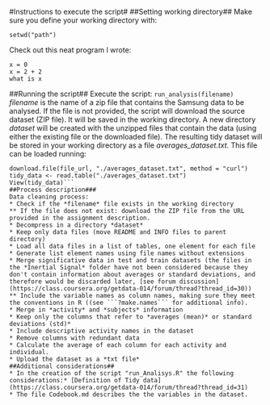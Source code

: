 #Instructions to execute the script#
##Setting working directory##
Make sure you define your working directory with: 
```
setwd("path")
```
Check out this neat program I wrote:

```
x = 0
x = 2 + 2
what is x
```

##Running the script##
Execute the script:
```run_analysis(filename)```
*filename* is the name of a zip file that contains the Samsung data to be analysed. If the file is not provided, the script will download the source dataset (ZIP file). It will be saved in the working directory. 
A new directory *dataset* will be created with the unzipped files that contain the data (using either the existing file or the downloaded file).
The resulting tidy dataset will be stored in your working directory as a file *averages_dataset.txt*. This file can be loaded running: 
```url <- "https://s3.amazonaws.com/coursera-uploads/user-f96e983fe124cac29d52475b/973501/asst-3/bdca6c40020511e5b476a914a92fd179.txt"
download.file(file_url, "./averages_dataset.txt", method = "curl")
tidy_data <- read.table("./averages_dataset.txt")
View(tidy_data)```
##Process description###
Data cleaning process:
* Check if the *filename* file exists in the working directory
** If the file does not exist: download the ZIP file from the URL provided in the assignment description.
* Decompress in a directory *dataset*
* Keep only data files (move README and INFO files to parent directory)
* Load all data files in a list of tables, one element for each file
* Generate list element names using file names without extensions
* Merge significative data in test and train datasets (the files in the *Inertial Signal* folder have not been considered because they don't contain information about averages or standard deviations, and therefore would be discarded later, [see forum discussion](https://class.coursera.org/getdata-014/forum/thread?thread_id=30))
** Include the variable names as column names, making sure they meet the conventions in R ((see ```?make.names``` for additional info).
* Merge in *activity* and *subjects* information
* Keep only the columns that refer to *averages (mean)* or standard deviations (std)*
* Include descriptive activity names in the dataset
* Remove columns with redundant data
* Calculate the average of each column for each activity and individual.
* Upload the dataset as a *txt file*
##Additional considerations##
* In the creation of the script "run_Analisys.R" the following considerations:* [Definition of Tidy data](https://class.coursera.org/getdata-014/forum/thread?thread_id=31)
* The file Codebook.md describes the the variables in the dataset.
